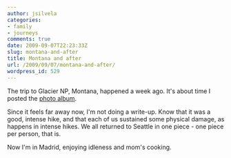```yaml
---
author: jsilvela
categories:
- family
- journeys
comments: true
date: 2009-09-07T22:23:33Z
slug: montana-and-after
title: Montana and after
url: /2009/09/07/montana-and-after/
wordpress_id: 529
---
```


The trip to Glacier NP, Montana, happened a week ago. It's about time I posted
the [photo album](https://jsilvela.smugmug.com/Travel/Hikes/Glacier-NP-MT/9489675_qdWXq).

Since it feels far away now, I'm not doing a write-up. Know that it was a good,
intense hike, and that each of us sustained some physical damage, as happens in
intense hikes. We all returned to Seattle in one piece - one piece per person,
that is.

Now I'm in Madrid, enjoying idleness and mom's cooking.
